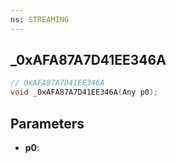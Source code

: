 ```yaml
---
ns: STREAMING
---
```

## _0xAFA87A7D41EE346A

```c
// 0xAFA87A7D41EE346A
void _0xAFA87A7D41EE346A(Any p0);
```

## Parameters
* **p0**:
